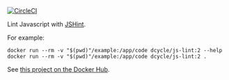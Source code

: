 [![CircleCI](https://circleci.com/gh/dcycle/docker-js-lint.svg?style=svg)](https://circleci.com/gh/dcycle/docker-js-lint)

Lint Javascript with [JSHint](http://jshint.com/install/).

For example:

    docker run --rm -v "$(pwd)"/example:/app/code dcycle/js-lint:2 --help
    docker run --rm -v "$(pwd)"/example:/app/code dcycle/js-lint:2 .

See [this project on the Docker Hub](https://hub.docker.com/r/dcycle/js-lint/).
